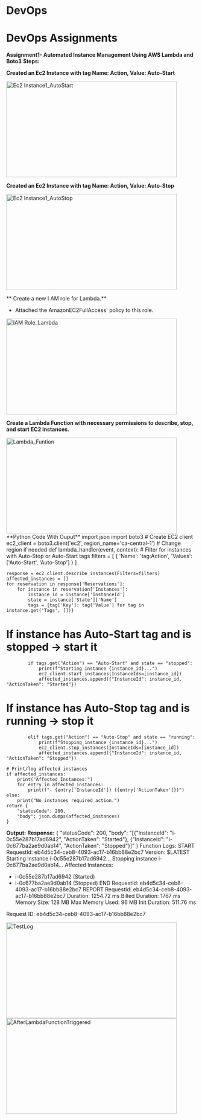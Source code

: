 # DevOps
# DevOps Assignments
****Assignment1- Automated Instance Management Using AWS Lambda and Boto3****
**Steps:**

**Created an Ec2 Instance with tag Name: Action, Value: Auto-Start**

  <img width="452" height="254" alt="Ec2 Instance1_AutoStart" src="https://github.com/user-attachments/assets/c54fdb16-bf93-4f58-a2e2-ae114a3453a8" />

**Created an Ec2 Instance with tag Name: Action, Value: Auto-Stop**

  <img width="452" height="254" alt="Ec2 Instance1_AutoStop" src="https://github.com/user-attachments/assets/3a32cdcc-e76d-47e1-bf20-d2636f54afe0" />

** Create a new I AM role for Lambda.**
   - Attached the AmazonEC2FullAccess` policy to this role.

  <img width="452" height="254" alt="IAM Role_Lambda" src="https://github.com/user-attachments/assets/5eaf9565-eea0-4571-8fc1-7bbf9c04350a" />

**Create a Lambda Function with necessary permissions to describe, stop, and start EC2 instances.**

  <img width="452" height="254" alt="Lambda_Funtion " src="https://github.com/user-attachments/assets/e5b7a9ef-4b5b-470a-84c6-f1cbab855877" />
**Python Code With Ouput**
import json
import boto3
# Create EC2 client
ec2_client = boto3.client('ec2', region_name='ca-central-1')  # Change region if needed
def lambda_handler(event, context):
    # Filter for instances with Auto-Stop or Auto-Start tags
    filters = [
        {
            'Name': 'tag:Action',
            'Values': ['Auto-Start', 'Auto-Stop']
        }
    ]

    response = ec2_client.describe_instances(Filters=filters)
    affected_instances = []
    for reservation in response['Reservations']:
        for instance in reservation['Instances']:
            instance_id = instance['InstanceId']
            state = instance['State']['Name']
            tags = {tag['Key']: tag['Value'] for tag in instance.get('Tags', [])}

 # If instance has Auto-Start tag and is stopped → start it
            if tags.get("Action") == "Auto-Start" and state == "stopped":
                print(f"Starting instance {instance_id}...")
                ec2_client.start_instances(InstanceIds=[instance_id])
                affected_instances.append({"InstanceId": instance_id, "ActionTaken": "Started"})

   # If instance has Auto-Stop tag and is running → stop it
            elif tags.get("Action") == "Auto-Stop" and state == "running":
                print(f"Stopping instance {instance_id}...")
                ec2_client.stop_instances(InstanceIds=[instance_id])
                affected_instances.append({"InstanceId": instance_id, "ActionTaken": "Stopped"})

    # Print/log affected instances
    if affected_instances:
        print("Affected Instances:")
        for entry in affected_instances:
            print(f"- {entry['InstanceId']} ({entry['ActionTaken']})")
    else:
        print("No instances required action.")
    return {
        "statusCode": 200,
        "body": json.dumps(affected_instances)
    }
**Output:**
**Response:**
{
  "statusCode": 200,
  "body": "[{\"InstanceId\": \"i-0c55e287b17ad6942\", \"ActionTaken\": \"Started\"}, {\"InstanceId\": \"i-0c677ba2ae9d0ab14\", \"ActionTaken\": \"Stopped\"}]"
}
Function Logs:
START RequestId: eb4d5c34-ceb8-4093-ac17-b16bb88e2bc7 Version: $LATEST
Starting instance i-0c55e287b17ad6942...
Stopping instance i-0c677ba2ae9d0ab14...
Affected Instances:
- i-0c55e287b17ad6942 (Started)
- i-0c677ba2ae9d0ab14 (Stopped)
END RequestId: eb4d5c34-ceb8-4093-ac17-b16bb88e2bc7
REPORT RequestId: eb4d5c34-ceb8-4093-ac17-b16bb88e2bc7	Duration: 1254.72 ms	Billed Duration: 1767 ms	Memory Size: 128 MB	Max Memory Used: 96 MB	Init Duration: 511.76 ms

Request ID: eb4d5c34-ceb8-4093-ac17-b16bb88e2bc7

  <img width="452" height="254" alt="TestLog" src="https://github.com/user-attachments/assets/ed8a52bb-0757-492e-8c31-fd0ca63354f7" />
  
  <img width="452" height="254" alt="AfterLambdaFunctionTriggered" src="https://github.com/user-attachments/assets/0b806fb2-6c82-418e-a6e0-e7ccb36a078a" />
